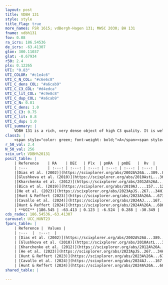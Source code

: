 ```yaml
---
layout: post
title: VDBH 131
style: style
title_flag: true
more_names: FSR 1615; vdBergh-Hagen 131; MWSC 2030; BH 131
fname: vdbh131
fov: 0.08
ra_icrs: 186.54536
de_icrs: -63.41307
glon: 300.11037
glat: -0.67934
r50: 2.4
plx: 0.12265
UTI: "0.83"
UTI_COLOR: "#c1e4c6"
UTI_C_N_COL: "#c6e6c8"
UTI_C_dens_COL: "#a6cab9"
UTI_C_C3_COL: "#d4edca"
UTI_C_lit_COL: "#c9e8c8"
UTI_C_dup_COL: "#a6cab9"
UTI_C_N: 0.81
UTI_C_dens: 1.0
UTI_C_C3: 0.75
UTI_C_lit: 0.8
UTI_C_dup: 1.0
UTI_summary: |
    VDBH 131 is a rich, very dense object of high C3 quality. It is well-studied in the literature.
class3: |
    <span style="color: green; font-weight: bold;">A</span><span style="color: #FFC300; font-weight: bold;">B</span>
r_50_val: 2.4
N_50_val: 256
scix_url: VDBH%20131
posit_table: |
    | Reference    | RA    | DEC   | Plx  | pmRA  | pmDE   |  Rv  |
    | :---         | :---: | :---: | :---: | :---: | :---: | :---: |
    |[Dias et al. (2002)](https://scixplorer.org/abs/2002A%26A...389..871D) | 186.558 | -63.414 | -- | -5.03 | 0.09 | -- |
    |[Glushkova et al. (2010)](https://scixplorer.org/abs/2010AstL...36...75G) | 186.557 | -63.414 | -- | -- | -- | -- |
    |[Kharchenko et al. (2012)](https://scixplorer.org/abs/2012A%26A...543A.156K) | 186.54 | -63.4 | -- | -7.56 | 3.45 | -- |
    |[Bica et al. (2019)](https://scixplorer.org/abs/2019AJ....157...12B) | 186.591 | -63.405 | -- | -- | -- | -- |
    |[He et al. (2023)](https://scixplorer.org/abs/2023ApJS..267...34H) | 186.559 | -63.415 | 0.126 | -6.538 | 0.282 | -31.08 |
    |[Hunt & Reffert (2023)](https://scixplorer.org/abs/2023A%26A...673A.114H) | 186.562 | -63.416 | 0.121 | -6.531 | 0.316 | -25.519 |
    |[Cavallo et al. (2024)](https://scixplorer.org/abs/2024AJ....167...12C) | 186.481 | -63.409 | 0.127 | -- | -- | -- |
    |[Hunt & Reffert (2024)](https://scixplorer.org/abs/2024A%26A...686A..42H) | 186.562 | -63.416 | 0.121 | -6.531 | 0.316 | -25.519 |
    | **UCC** |186.545 | -63.413 | 0.123 | -6.524 | 0.288 | -30.349 | 
cds_radec: 186.54536,-63.41307
carousel: UCC_HUNT23
fpars_table: |
    | Reference |  Values |
    | :---  |  :---:  |
    | [Dias et al. (2002)](https://scixplorer.org/abs/2002A%26A...389..871D) | `E(B-V)=0.62, Dist=6250.0, Age=9.1` |
    | [Glushkova et al. (2010)](https://scixplorer.org/abs/2010AstL...36...75G) | `E(B-V)=0.62, Dm=13.98, Age=9.1` |
    | [Kharchenko et al. (2012)](https://scixplorer.org/abs/2012A%26A...543A.156K) | `e_bv=0.833, distance=4430, log_age=9.2` |
    | [He et al. (2023)](https://scixplorer.org/abs/2023ApJS..267...34H) | `A0=4.7, m-M=13.7, logA=8.2` |
    | [Hunt & Reffert (2023)](https://scixplorer.org/abs/2023A%26A...673A.114H) | `AV50=4.397, diffAV50=2.797, MOD50=14.169, logAge50=7.782` |
    | [Cavallo et al. (2024)](https://scixplorer.org/abs/2024AJ....167...12C) | `AV50=4.1, dMod50=13.5, logAge50=8.06, [Fe/H]50=0.01` |
    | [Hunt & Reffert (2024)](https://scixplorer.org/abs/2024A%26A...686A..42H) | `MassJ=8912.37` |
shared_table: |
    
---
```

